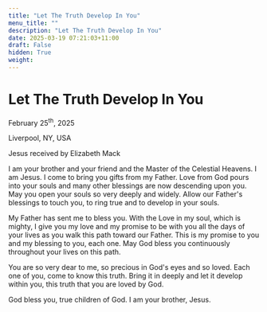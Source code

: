 ```yaml
---
title: "Let The Truth Develop In You"
menu_title: ""
description: "Let The Truth Develop In You"
date: 2025-03-19 07:21:03+11:00
draft: False
hidden: True
weight:
---
```

# Let The Truth Develop In You

February 25<sup>th</sup>, 2025

Liverpool, NY, USA

Jesus received by Elizabeth Mack

I am your brother and your friend and the Master of the Celestial Heavens. I am Jesus. I come to bring you gifts from my Father. Love from God pours into your souls and many other blessings are now descending upon you. May you open your souls so very deeply and widely. Allow our Father's blessings to touch you, to ring true and to develop in your souls.

My Father has sent me to bless you. With the Love in my soul, which is mighty, I give you my love and my promise to be with you all the days of your lives as you walk this path toward our Father. This is my promise to you and my blessing to you, each one. May God bless you continuously throughout your lives on this path.

You are so very dear to me, so precious in God's eyes and so loved. Each one of you, come to know this truth. Bring it in deeply and let it develop within you, this truth that you are loved by God.

God bless you, true children of God. I am your brother, Jesus.
